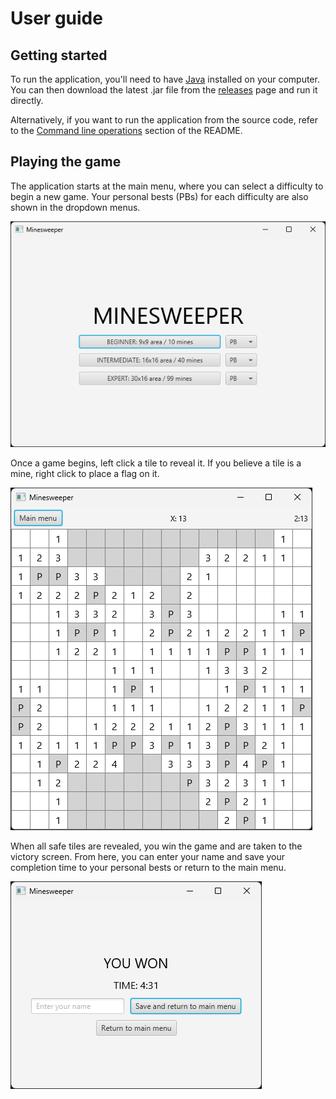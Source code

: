 # User guide

## Getting started

To run the application, you'll need to have [Java](https://www.java.com/) installed on your computer. You can then download the latest .jar file from the [releases](https://github.com/jarkmaen/minesweeper/releases/tag/v1.0.0) page and run it directly.

Alternatively, if you want to run the application from the source code, refer to the [Command line operations](../README.md#command-line-operations) section of the README.

## Playing the game

The application starts at the main menu, where you can select a difficulty to begin a new game. Your personal bests (PBs) for each difficulty are also shown in the dropdown menus.

<img src="images/main_menu.png">

Once a game begins, left click a tile to reveal it. If you believe a tile is a mine, right click to place a flag on it.

<img src="images/game_board.png">

When all safe tiles are revealed, you win the game and are taken to the victory screen. From here, you can enter your name and save your completion time to your personal bests or return to the main menu.

<img src="images/victory.png">